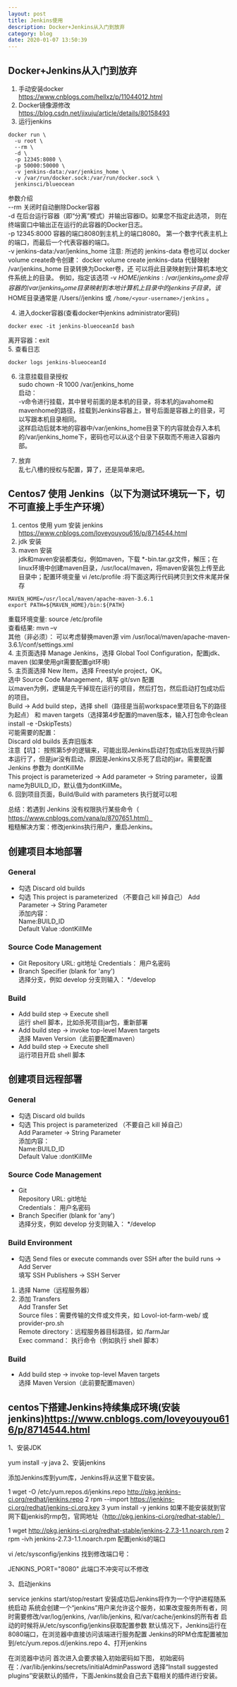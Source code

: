 ```yaml
---
layout: post
title: Jenkins使用
description: Docker+Jenkins从入门到放弃
category: blog
date: 2020-01-07 13:50:39
---
```


## Docker+Jenkins从入门到放弃
1. 手动安装docker  
https://www.cnblogs.com/hellxz/p/11044012.html   
2. Docker镜像源修改  
https://blog.csdn.net/jixuju/article/details/80158493  
3. 运行jenkins  

```
docker run \
  -u root \
  --rm \
  -d \
  -p 12345:8080 \
  -p 50000:50000 \
  -v jenkins-data:/var/jenkins_home \
  -v /var/run/docker.sock:/var/run/docker.sock \
  jenkinsci/blueocean
```
参数介绍  
--rm   关闭时自动删除Docker容器  
-d     在后台运行容器（即“分离”模式）并输出容器ID。如果您不指定此选项， 则在终端窗口中输出正在运行的此容器的Docker日志。   
-p 12345:8000   容器的端口8080到主机上的端口8080。 第一个数字代表主机上的端口，而最后一个代表容器的端口。  
-v jenkins-data:/var/jenkins_home   注意: 所述的 jenkins-data 卷也可以 docker volume create命令创建： docker volume create jenkins-data 代替映射 /var/jenkins_home 目录转换为Docker卷，还 可以将此目录映射到计算机本地文件系统上的目录。 例如，指定该选项 -v $HOME/jenkins:/var/jenkins_home 会将容器的 /var/jenkins_home 目录映射 到 本地计算机上目录中的 jenkins 子目录， 该$HOME目录通常是 /Users/<your-username>/jenkins 或 `/home/<your-username>/jenkins`  。

4. 进入docker容器(查看docker中jenkins administrator密码)  

```
docker exec -it jenkins-blueoceanId bash
```  
离开容器：exit  
5. 查看日志  

```
docker logs jenkins-blueoceanId
```
6. 注意挂载目录授权  
sudo chown -R 1000 /var/jenkins_home   
启动：  
-v命令进行挂载，其中冒号前面的是本机的目录，将本机的javahome和mavenhome的路径，挂载到Jenkins容器上，冒号后面是容器上的目录，可以写跟本机目录相同。  
这样启动后就本地的容器中/var/jenkins_home目录下的内容就会存入本机的/var/jenkins_home下，密码也可以从这个目录下获取而不用进入容器内部。  

7. 放弃  
乱七八槽的授权与配置，算了，还是简单来吧。  

## Centos7 使用 Jenkins（以下为测试环境玩一下，切不可直接上手生产环境） 
1. centos 使用 yum 安装 jenkins    
https://www.cnblogs.com/loveyouyou616/p/8714544.html  
2. jdk 安装  
3. maven 安装  
jdk和maven安装都类似，例如maven，下载 *-bin.tar.gz文件，解压；在linux环境中创建maven目录，/usr/local/maven，将maven安装包上传至此目录中；配置环境变量 vi /etc/profile :将下面这两行代码拷贝到文件末尾并保存   

```
MAVEN_HOME=/usr/local/maven/apache-maven-3.6.1
export PATH=${MAVEN_HOME}/bin:${PATH}
```


重载环境变量: source /etc/profile  
查看结果: mvn –v  
其他（非必须）： 可以考虑替换maven源 vim /usr/local/maven/apache-maven-3.6.1/conf/settings.xml  
4. 主页面选择 Manage Jenkins，选择 Global Tool Configuration，配置jdk、maven (如果使用git需要配置git环境)  
5. 主页面选择 New Item，选择 Freestyle project，OK。    
选中 Source Code Management，填写 git/svn 配置  
以maven为例，逻辑是先干掉现在运行的项目，然后打包，然后启动打包成功后的项目。  
Build -> Add build step，选择 shell（路径是当前workspace里项目名下的路径为起点） 和 maven targets（选择第4步配置的maven版本，输入打包命令clean install -e -DskipTests）   
可能需要的配置：  
Discard old builds  丢弃旧版本   
注意【坑】： 按照第5步的逻辑来，可能出现Jenkins启动打包成功后发现执行脚本运行了，但是jar没有启动，原因是Jenkins又杀死了启动的jar。需要配置 Jenkins 参数为 dontKillMe   
This project is parameterized -> Add parameter -> String parameter，设置name为BUILD_ID，默认值为dontKillMe。   
6. 回到项目页面，Build/Build with parameters 执行就可以啦  

总结：若遇到 Jenkins 没有权限执行某些命令（ https://www.cnblogs.com/vana/p/8707651.html）   
粗糙解决方案：修改jenkins执行用户，重启Jenkins。

## 创建项目本地部署

### General
- 勾选 Discard old builds   
- 勾选 This project is parameterized （不要自己 kill 掉自己）
Add Parameter -> String Parameter   
  添加内容：  
  Name:BUILD_ID  
  Default Value	:dontKillMe  

### Source Code Management
- Git
  Repository URL: git地址
  Credentials： 用户名密码
- Branch Specifier (blank for 'any')   
选择分支，例如 develop 分支则输入：   */develop  

### Build
- Add build step -> Execute shell   
运行 shell 脚本，比如杀死项目jar包，重新部署   
- Add build step -> invoke top-level Maven targets   
选择 Maven Version（此前要配置maven）   
- Add build step -> Execute shell    
运行项目开启 shell 脚本    

## 创建项目远程部署

### General
- 勾选 Discard old builds  
- 勾选 This project is parameterized （不要自己 kill 掉自己）  
  Add Parameter -> String Parameter    
  添加内容：   
  Name:BUILD_ID   
  Default Value	:dontKillMe  

### Source Code Management
- Git  
  Repository URL: git地址  
  Credentials： 用户名密码  
- Branch Specifier (blank for 'any')     
  选择分支，例如 develop 分支则输入：   */develop  

### Build Environment
- 勾选 Send files or execute commands over SSH after the build runs -> Add Server    
填写 SSH Publishers -> SSH Server    
1) 选择 Name（远程服务器）    
2) 添加 Transfers    
Add Transfer Set     
   Source files：需要传输的文件或文件夹，如 Lovol-iot-farm-web/ 或 provider-pro.sh    
   Remote directory：远程服务器目标路径，如 /farmJar  
   Exec command： 执行命令（例如执行 shell 脚本）  

### Build
- Add build step -> invoke top-level Maven targets  
  选择 Maven Version（此前要配置maven）  


## centos下搭建Jenkins持续集成环境(安装jenkins)https://www.cnblogs.com/loveyouyou616/p/8714544.html
1、安装JDK

yum install -y java
2、安装jenkins

添加Jenkins库到yum库，Jenkins将从这里下载安装。

1 wget -O /etc/yum.repos.d/jenkins.repo http://pkg.jenkins-ci.org/redhat/jenkins.repo
2 rpm --import https://jenkins-ci.org/redhat/jenkins-ci.org.key
3 yum install -y jenkins
如果不能安装就到官网下载jenkis的rmp包，官网地址（http://pkg.jenkins-ci.org/redhat-stable/）

1 wget http://pkg.jenkins-ci.org/redhat-stable/jenkins-2.7.3-1.1.noarch.rpm
2 rpm -ivh jenkins-2.7.3-1.1.noarch.rpm
配置jenkis的端口

vi /etc/sysconfig/jenkins
找到修改端口号：

JENKINS_PORT="8080"  此端口不冲突可以不修改

3、启动jenkins

service jenkins start/stop/restart
安装成功后Jenkins将作为一个守护进程随系统启动
系统会创建一个“jenkins”用户来允许这个服务，如果改变服务所有者，同时需要修改/var/log/jenkins, /var/lib/jenkins, 和/var/cache/jenkins的所有者
启动的时候将从/etc/sysconfig/jenkins获取配置参数
默认情况下，Jenkins运行在8080端口，在浏览器中直接访问该端进行服务配置
Jenkins的RPM仓库配置被加到/etc/yum.repos.d/jenkins.repo
4、打开jenkins

在浏览器中访问
首次进入会要求输入初始密码如下图，
初始密码在：/var/lib/jenkins/secrets/initialAdminPassword
选择“Install suggested plugins”安装默认的插件，下面Jenkins就会自己去下载相关的插件进行安装。 





























